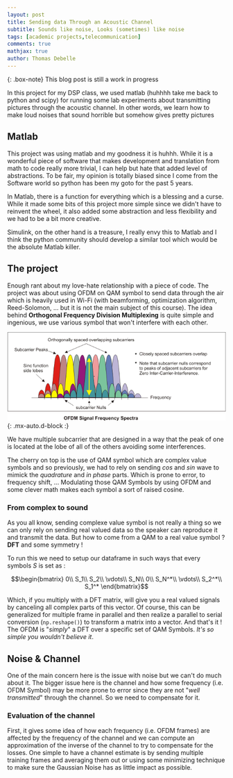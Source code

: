 ```yaml
---
layout: post
title: Sending data Through an Acoustic Channel
subtitle: Sounds like noise, Looks (sometimes) like noise
tags: [academic projects,telecommunication]
comments: true
mathjax: true
author: Thomas Debelle
---
```


{: .box-note}
This blog post is still a work in progress

In this project for my DSP class, we used matlab (huhhhh take me back to python and scipy) for running some lab experiments about transmitting pictures through the acoustic channel. In other words, we learn how to make loud noises that sound horrible but somehow gives pretty pictures

## Matlab

This project was using matlab and my goodness it is huhhh. While it is a wonderful piece of software that makes development and translation from math to code really more trivial, I can help but hate that added level of abstractions. To be fair, my opinion is totally biased since I come from the Software world so python has been my goto for the past 5 years.

In Matlab, there is a function for everything which is a blessing and a curse. While it made some bits of this project more simple since we didn't have to reinvent the wheel, it also added some abstraction and less flexibility and we had to be a bit more creative.

Simulink, on the other hand is a treasure, I really envy this to Matlab and I think the python community should develop a similar tool which would be the absolute Matlab killer.

## The project

Enough rant about my love-hate relationship with a piece of code. The project was about using OFDM on QAM symbol to send data through the air which is heavily used in Wi-Fi (with beamforming, optimization algorithm, Reed-Solomon, ... but it is not the main subject of this course). The idea behind **Orthogonal Frequency Division Multiplexing** is quite simple and ingenious, we use various symbol that won't interfere with each other.

![Illustration from Keysight about OFDM and its subcarrier](/assets/img/DSP/ofdm.png){: .mx-auto.d-block :}

We have multiple subcarrier that are designed in a way that the peak of one is located at the lobe of all of the others avoiding some interferences.

The cherry on top is the use of QAM symbol which are complex value symbols and so previously, we had to rely on sending $cos$ and $sin$ wave to mimick the *quadrature* and *in phase* parts. Which is prone to error, to frequency shift, ... Modulating those QAM Symbols by using OFDM and some clever math makes each symbol a sort of raised cosine.

### From complex to sound

As you all know, sending complexe value symbol is not really a thing so we can only rely on sending real valued data so the speaker can reproduce it and transmit the data. But how to come from a QAM to a real value symbol ? **DFT** and some symmetry !

To run this we need to setup our dataframe in such ways that every symbols $S$ is set as :

$$\begin{bmatrix}
    0\\
    S_1\\
    S_2\\
    \vdots\\
    S_N\\
    0\\
    S_N^*\\
    \vdots\\
    S_2^*\\
    S_1^*
\end{bmatrix}$$

Which, if you multiply with a DFT matrix, will give you a real valued signals by canceling all complex parts of this vector. Of course, this can be generalized for multiple frame in parallel and then realize a parallel to serial conversion (`np.reshape()`) to transform a matrix into a vector. And that's it ! The OFDM is "*simply*" a DFT over a specific set of QAM Symbols. *It's so simple you wouldn't believe it*.

## Noise & Channel

One of the main concern here is the issue with noise but we can't do much about it. The bigger issue here is the channel and how some frequency (i.e. OFDM Symbol) may be more prone to error since they are not "*well transmitted*" through the channel. So we need to compensate for it.

### Evaluation of the channel

First, it gives some idea of how each frequency (i.e. OFDM frames) are affected by the frequency of the channel and we can compute an approximation of the inverse of the channel to try to compensate for the losses. One simple to have a channel estimate is by sending multiple training frames and averaging them out or using some minimizing technique to make sure the Gaussian Noise has as little impact as possible.
